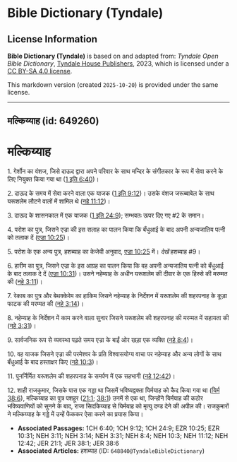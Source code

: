 # Bible Dictionary (Tyndale)

## License Information

**Bible Dictionary (Tyndale)** is based on and adapted from: _Tyndale Open Bible Dictionary_, [Tyndale House Publishers](https://tyndaleopenresources.com/), 2023, which is licensed under a [CC BY-SA 4.0 license](https://creativecommons.org/licenses/by-sa/4.0/legalcode.en).

This markdown version (created `2025-10-20`) is provided under the same license.



--------------------------------

## मल्किय्याह (id: 649260)

मल्किय्याह
==========

1\. गेर्शोन का वंशज, जिसे दाऊद द्वारा अपने परिवार के साथ मन्दिर के संगीतकार के रूप में सेवा करने के लिए नियुक्त किया गया था ([1 इति 6:40](https://ref.ly/1Chr6:40))।

2\. दाऊद के समय में सेवा करने वाला एक याजक ([1 इति 9:12](https://ref.ly/1Chr9:12))। उसके वंशज जरूब्बाबेल के साथ यरूशलेम लौटने वालों में शामिल थे ([नहे 11:12](https://ref.ly/Neh11:12))।

3\. दाऊद के शासनकाल में एक याजक ([1 इति 24:9](https://ref.ly/1Chr24:9)); सम्भवतः ऊपर दिए गए \#2 के समान।

4\. परोश का पुत्र, जिसने एज्रा की इस सलाह का पालन किया कि बँधुआई के बाद अपनी अन्यजातिय पत्नी को तलाक दें ([एज्रा 10:25](https://ref.ly/Ezra10:25))।

5\. परोश के एक अन्य पुत्र, हशब्याह का केजेवी अनुवाद, [एज्रा 10:25](https://ref.ly/Ezra10:25) में। *देखें* हशब्याह \#9।

6\. हारीम का पुत्र, जिसने एज्रा के इस आग्रह का पालन किया कि वह अपनी अन्यजातिय पत्नी को बँधुआई के बाद तलाक दे दें ([एज्रा 10:31](https://ref.ly/Ezra10:31))। उसने नहेम्याह के अधीन यरूशलेम की दीवार के एक हिस्से की मरम्मत की ([नहे 3:11](https://ref.ly/Neh3:11))।

7\. रेकाब का पुत्र और बेथक्केरेम का हाकिम जिसने नहेम्याह के निर्देशन में यरूशलेम की शहरपनाह के कूड़ा फाटक की मरम्मत की ([नहे 3:14](https://ref.ly/Neh3:14))।

8\. नहेम्याह के निर्देशन में काम करने वाला सुनार जिसने यरूशलेम की शहरपनाह की मरम्मत में सहायता की ([नहे 3:31](https://ref.ly/Neh3:31))।

9\. सार्वजनिक रूप से व्यवस्था पढ़ते समय एज्रा के बाईं ओर खड़ा एक व्यक्ति ([नहे 8:4](https://ref.ly/Neh8:4))।

10\. वह याजक जिसने एज्रा की परमेश्वर के प्रति विश्वासयोग्य वाचा पर नहेम्याह और अन्य लोगों के साथ बँधुआई के बाद हस्ताक्षर किए ([नहे 10:3](https://ref.ly/Neh10:3))।

11\. पुनर्निर्मित यरूशलेम की शहरपनाह के समर्पण में एक सहभागी ([नहे 12:42](https://ref.ly/Neh12:42))।

12\. शाही राजकुमार, जिसके पास एक गड्डा था जिसमें भविष्यद्वक्ता यिर्मयाह को कैद किया गया था ([यिर्म 38:6](https://ref.ly/Jer38:6)), मल्किय्याह का पुत्र पशहूर ([21:1](https://ref.ly/Jer21:1); [38:1](https://ref.ly/Jer38:1)) उनमें से एक था, जिन्होंने यिर्मयाह की कठोर भविष्यवाणियों को सुनने के बाद, राजा सिदकिय्याह से यिर्मयाह को मृत्यु दण्ड देने की अपील की। राजकुमारों ने मल्किय्याह के गड्डे में उन्हें फेंककर ऐसा करने का प्रयास किया।

* **Associated Passages:** 1CH 6:40; 1CH 9:12; 1CH 24:9; EZR 10:25; EZR 10:31; NEH 3:11; NEH 3:14; NEH 3:31; NEH 8:4; NEH 10:3; NEH 11:12; NEH 12:42; JER 21:1; JER 38:1; JER 38:6
* **Associated Articles:** हशब्याह (ID: `648840@TyndaleBibleDictionary`)

